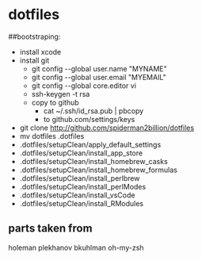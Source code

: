 # dotfiles 

##bootstraping:
* install xcode
* install git
  *  git config --global user.name "MYNAME"
  *  git config --global user.email "MYEMAIL"
  *  git config --global core.editor vi
  *  ssh-keygen -t rsa
  *  copy to github
     *  cat ~/.ssh/id_rsa.pub | pbcopy
     *  to github.com/settings/keys
* git clone http://github.com/spiderman2billion/dotfiles
* mv dotfiles .dotfiles
* .dotfiles/setupClean/apply_default_settings
* .dotfiles/setupClean/install_app_store
* .dotfiles/setupClean/install_homebrew_casks
* .dotfiles/setupClean/install_homebrew_formulas
* .dotfiles/setupClean/install_perlbrew
* .dotfiles/setupClean/install_perlModes
* .dotfiles/setupClean/install_vsCode
* .dotfiles/setupClean/install_RModules

## parts taken from
holeman
plekhanov
bkuhlman
oh-my-zsh
